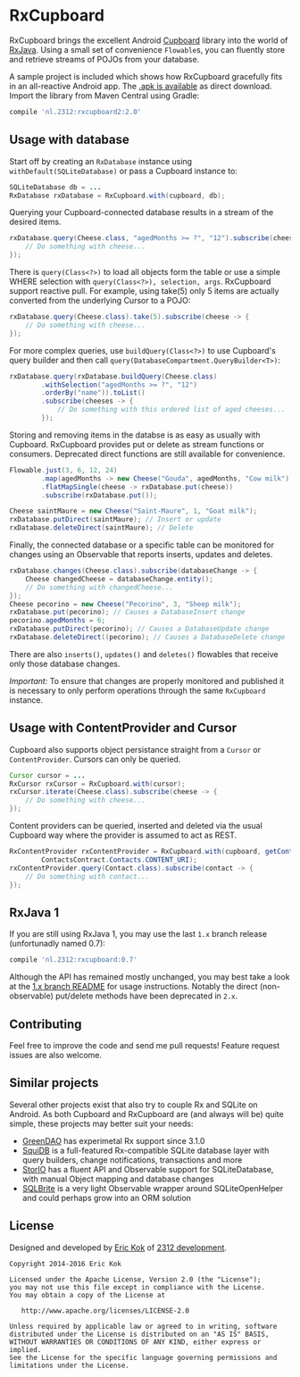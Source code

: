 RxCupboard
============
RxCupboard brings the excellent Android [Cupboard](https://bitbucket.org/littlerobots/cupboard) library into the world of [RxJava](https://github.com/ReactiveX/RxJava). Using a small set of convenience `Flowable`s, you can fluently store and retrieve streams of POJOs from your database.

A sample project is included which shows how RxCupboard gracefully fits in an all-reactive Android app. The [.apk is available](https://github.com/erickok/RxCupboard/releases) as direct download. Import the library from Maven Central using Gradle:
```groovy
compile 'nl.2312:rxcupboard2:2.0'
```

Usage with database
-------------------
Start off by creating an `RxDatabase` instance using `withDefault(SQLiteDatabase)` or pass a Cupboard instance to:
```java
SQLiteDatabase db = ...
RxDatabase rxDatabase = RxCupboard.with(cupboard, db);
```

Querying your Cupboard-connected database results in a stream of the desired items.

```java
rxDatabase.query(Cheese.class, "agedMonths >= ?", "12").subscribe(cheese -> {
	// Do something with cheese...
});
```

There is `query(Class<?>)` to load all objects form the table or use a simple WHERE selection with `query(Class<?>), selection, args`. RxCupboard support reactive pull. For example, using take(5) only 5 items are actually converted from the underlying Cursor to a POJO:

```java
rxDatabase.query(Cheese.class).take(5).subscribe(cheese -> {
	// Do something with cheese...
});
```

For more complex queries, use `buildQuery(Class<?>)` to use Cupboard's query builder and then call `query(DatabaseCompartment.QueryBuilder<T>)`:

```java
rxDatabase.query(rxDatabase.buildQuery(Cheese.class)
		.withSelection("agedMonths >= ?", "12")
		.orderBy("name")).toList()
		.subscribe(cheeses -> {
			// Do something with this ordered list of aged cheeses...
		});
```

Storing and removing items in the databse is as easy as usually with Cupboard. RxCupboard provides put or delete as stream functions or consumers. Deprecated direct functions are still available for convenience.

```java
Flowable.just(3, 6, 12, 24)
		.map(agedMonths -> new Cheese("Gouda", agedMonths, "Cow milk"))
		.flatMapSingle(cheese -> rxDatabase.put(cheese))
		.subscribe(rxDatabase.put());

Cheese saintMaure = new Cheese("Saint-Maure", 1, "Goat milk");
rxDatabase.putDirect(saintMaure); // Insert or update
rxDatabase.deleteDirect(saintMaure); // Delete
```

Finally, the connected database or a specific table can be monitored for changes using an Observable that reports inserts, updates and deletes.
```java
rxDatabase.changes(Cheese.class).subscribe(databaseChange -> {
	Cheese changedCheese = databaseChange.entity();
	// Do something with changedCheese...
});
Cheese pecorino = new Cheese("Pecorino", 3, "Sheep milk");
rxDatabase.put(pecorino); // Causes a DatabaseInsert change
pecorino.agedMonths = 6;
rxDatabase.putDirect(pecorino); // Causes a DatabaseUpdate change
rxDatabase.deleteDirect((pecorino); // Causes a DatabaseDelete change
```
There are also `inserts()`, `updates()` and `deletes()` flowables that receive only those database changes.

*Important:* To ensure that changes are properly monitored and published it is necessary to only perform operations through the same `RxCupboard` instance.

Usage with ContentProvider and Cursor
-------------------------------------
Cupboard also supports object persistance straight from a `Cursor` or `ContentProvider`. Cursors can only be queried.
```java
Cursor cursor = ...
RxCursor rxCursor = RxCupboard.with(cursor);
rxCursor.iterate(Cheese.class).subscribe(cheese -> {
	// Do something with cheese...
});
```

Content providers can be queried, inserted and deleted via the usual Cupboard way where the provider is assumed to act as REST.
```java
RxContentProvider rxContentProvider = RxCupboard.with(cupboard, getContext(),
        ContactsContract.Contacts.CONTENT_URI);
rxContentProvider.query(Contact.class).subscribe(contact -> {
	// Do something with contact...
});
```

RxJava 1
--------
If you are still using RxJava 1, you may use the last `1.x` branch release (unfortunadly named 0.7):

```groovy
compile 'nl.2312:rxcupboard:0.7'
```

Although the API has remained mostly unchanged, you may best take a look at the [1.x branch README](https://github.com/erickok/RxCupboard/blob/1.x/README.md) for usage instructions. Notably the direct (non-observable) put/delete methods have been deprecated in `2.x`.

Contributing
------------
Feel free to improve the code and send me pull requests! Feature request issues are also welcome.

Similar projects
----------------

Several other projects exist that also try to couple Rx and SQLite on Android. As both Cupboard and RxCupboard are (and always will be) quite simple, these projects may better suit your needs:

- [GreenDAO](https://github.com/greenrobot/greenDAO) has experimetal Rx support since 3.1.0
- [SquiDB](https://github.com/yahoo/squidb) is a full-featured Rx-compatible SQLite database layer with query builders, change notifications, transactions and more
- [StorIO](https://github.com/pushtorefresh/storio) has a fluent API and Observable support for SQLiteDatabase, with manual Object mapping and database changes
- [SQLBrite](https://github.com/square/sqlbrite) is a very light Observable wrapper around SQLiteOpenHelper and could perhaps grow into an ORM solution

License
-------
Designed and developed by [Eric Kok](mailto:eric@2312.nl) of [2312 development](http://2312.nl).

    Copyright 2014-2016 Eric Kok
    
    Licensed under the Apache License, Version 2.0 (the "License");
    you may not use this file except in compliance with the License.
    You may obtain a copy of the License at
    
       http://www.apache.org/licenses/LICENSE-2.0
    
    Unless required by applicable law or agreed to in writing, software
    distributed under the License is distributed on an "AS IS" BASIS,
    WITHOUT WARRANTIES OR CONDITIONS OF ANY KIND, either express or implied.
    See the License for the specific language governing permissions and
    limitations under the License.
